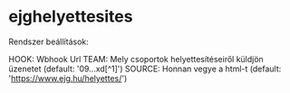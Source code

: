 # ejghelyettesites

Rendszer beállítások:

HOOK: Wbhook Url
TEAM: Mely csoportok helyettesítéseiről küldjön üzenetet (default: '09...xd[^1]')
SOURCE: Honnan vegye a html-t (default: 'https://www.ejg.hu/helyettes/')

